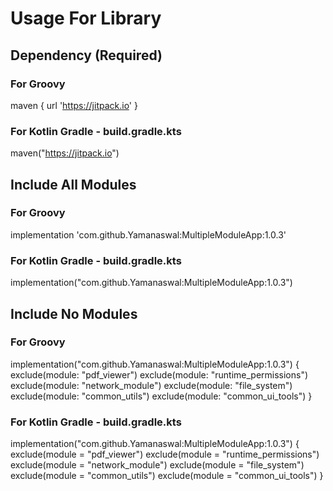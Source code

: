 # Usage For Library

## Dependency (Required)

### For Groovy
maven { url 'https://jitpack.io' }
### For Kotlin Gradle - build.gradle.kts
maven("https://jitpack.io")


## Include All Modules
### For Groovy 
implementation 'com.github.Yamanaswal:MultipleModuleApp:1.0.3'
### For Kotlin Gradle - build.gradle.kts
implementation("com.github.Yamanaswal:MultipleModuleApp:1.0.3")

## Include No Modules

### For Groovy
implementation("com.github.Yamanaswal:MultipleModuleApp:1.0.3") {
   exclude(module: "pdf_viewer")
   exclude(module: "runtime_permissions")
   exclude(module: "network_module")
   exclude(module: "file_system")
   exclude(module: "common_utils")
   exclude(module: "common_ui_tools")
}


### For Kotlin Gradle - build.gradle.kts
implementation("com.github.Yamanaswal:MultipleModuleApp:1.0.3") {
   exclude(module = "pdf_viewer")
   exclude(module = "runtime_permissions")
   exclude(module = "network_module")
   exclude(module = "file_system")
   exclude(module = "common_utils")
   exclude(module = "common_ui_tools")
}


